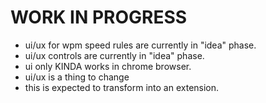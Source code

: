 # WORK IN PROGRESS

- ui/ux for wpm speed rules are currently in "idea" phase.
- ui/ux controls are currently in "idea" phase.
- ui only KINDA works in chrome browser.
- ui/ux is a thing to change
- this is expected to transform into an extension.